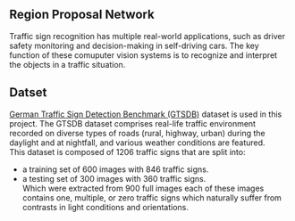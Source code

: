 ## Region Proposal Network
Traffic sign recognition has multiple real-world applications, 
such as driver safety monitoring and decision-making in 
self-driving cars. The key function of these comuputer 
vision systems is to recognize and interpret the objects in a 
traffic situation.

## Datset
[German Traffic Sign Detection Benchmark (GTSDB)](https://benchmark.ini.rub.de/gtsdb_news.html) dataset is used 
in this project.
The GTSDB dataset comprises real-life traffic environment recorded
on diverse types of roads (rural, highway, urban) during the
daylight and at nightfall, and various weather conditions are 
featured.\
This dataset is composed of 1206 traffic signs that are split into:
- a training set of 600 images with 846 traffic signs.
- a testing set of 300 images with 360 traffic signs.\
Which were extracted from 900 full images each of these images contains one, multiple, or zero traffic signs which naturally suffer 
from contrasts in light conditions and orientations.

